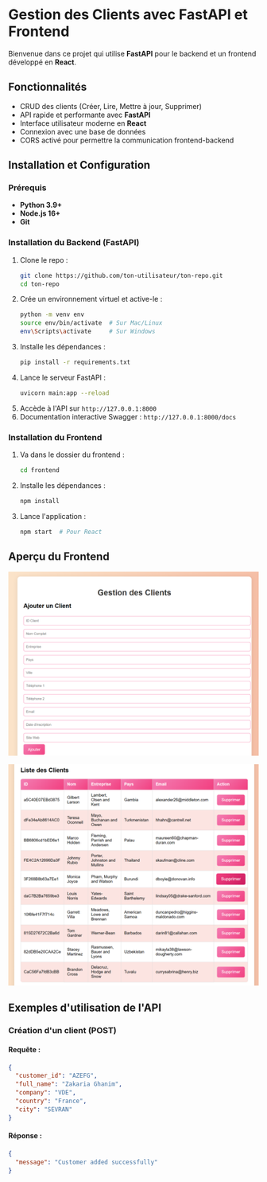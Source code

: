 # Gestion des Clients avec FastAPI et Frontend

Bienvenue dans ce projet qui utilise **FastAPI** pour le backend et un frontend développé en **React**.

## Fonctionnalités

- CRUD des clients (Créer, Lire, Mettre à jour, Supprimer)
- API rapide et performante avec **FastAPI**
- Interface utilisateur moderne en **React**
- Connexion avec une base de données
- CORS activé pour permettre la communication frontend-backend

## Installation et Configuration

### Prérequis

- **Python 3.9+**
- **Node.js 16+** 
- **Git**

### Installation du Backend (FastAPI)

1. Clone le repo :
   ```sh
   git clone https://github.com/ton-utilisateur/ton-repo.git
   cd ton-repo
   ```
2. Crée un environnement virtuel et active-le :
   ```sh
   python -m venv env
   source env/bin/activate  # Sur Mac/Linux
   env\Scripts\activate     # Sur Windows
   ```
3. Installe les dépendances :
   ```sh
   pip install -r requirements.txt
   ```
4. Lance le serveur FastAPI :
   ```sh
   uvicorn main:app --reload
   ```
5. Accède à l'API sur `http://127.0.0.1:8000`
6. Documentation interactive Swagger : `http://127.0.0.1:8000/docs`

### Installation du Frontend


1. Va dans le dossier du frontend :
   ```sh
   cd frontend
   ```
2. Installe les dépendances :
   ```sh
   npm install
   ```
3. Lance l'application :
   ```sh
   npm start  # Pour React
   ```

## Aperçu du Frontend

![Description](Screenshot%202025-03-12%20100611.png)

![Description](Screenshot%202025-03-12%20100635.png)
## Exemples d'utilisation de l'API

### Création d'un client (POST)

#### Requête :

```json
{
  "customer_id": "AZEFG",
  "full_name": "Zakaria Ghanim",
  "company": "VDE",
  "country": "France",
  "city": "SEVRAN"
}
```

#### Réponse :

```json
{
  "message": "Customer added successfully"
}
```
